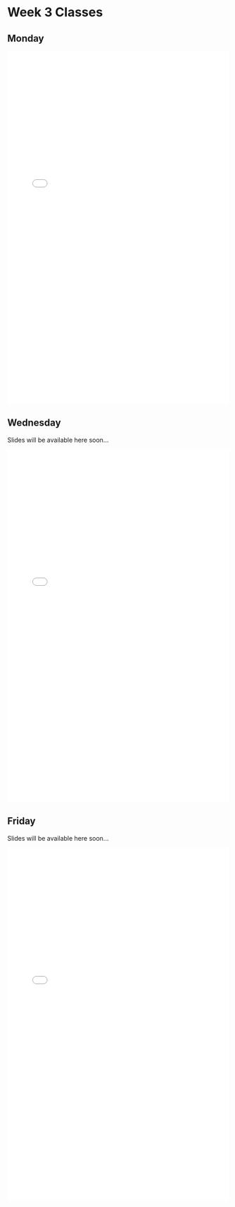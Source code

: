 # Week 3 Classes

## Monday

<iframe src="../../Class03A_post.pdf" width="100%" height="800px" frameBorder="0"> </iframe>

## Wednesday

Slides will be available here soon...

<iframe src="../../Class03B_post.pdf" width="100%" height="800px" frameBorder="0"> </iframe>

## Friday

Slides will be available here soon...

<iframe src="../../Class03C.pdf" width="100%" height="800px" frameBorder="0"> </iframe>